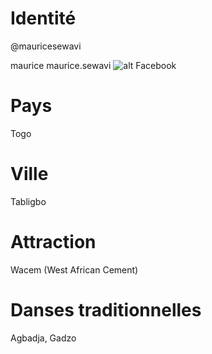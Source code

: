 # Identité
@mauricesewavi

maurice
maurice.sewavi
![alt Facebook](https://github.com/koffisani/github-rep-for-iai/blob/master/img/facebook-official.png)
# Pays
Togo
# Ville
Tabligbo
# Attraction
Wacem (West African Cement)
# Danses traditionnelles
Agbadja, Gadzo
